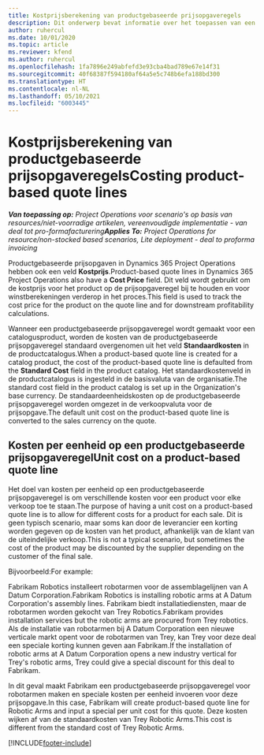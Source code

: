 ```yaml
---
title: Kostprijsberekening van productgebaseerde prijsopgaveregels
description: Dit onderwerp bevat informatie over het toepassen van een kostprijs op een productgebaseerde prijsopgaveregel.
author: ruhercul
ms.date: 10/01/2020
ms.topic: article
ms.reviewer: kfend
ms.author: ruhercul
ms.openlocfilehash: 1fa7896e249abfefd3e93cba4bad789e67e14f31
ms.sourcegitcommit: 40f68387f594180af64a5e5c748b6efa188bd300
ms.translationtype: HT
ms.contentlocale: nl-NL
ms.lasthandoff: 05/10/2021
ms.locfileid: "6003445"
---
```

# <a name="costing-product-based-quote-lines"></a><span data-ttu-id="bf0c5-103">Kostprijsberekening van productgebaseerde prijsopgaveregels</span><span class="sxs-lookup"><span data-stu-id="bf0c5-103">Costing product-based quote lines</span></span>

<span data-ttu-id="bf0c5-104">_**Van toepassing op:** Project Operations voor scenario's op basis van resources/niet-voorradige artikelen, vereenvoudigde implementatie - van deal tot pro-formafacturering_</span><span class="sxs-lookup"><span data-stu-id="bf0c5-104">_**Applies To:** Project Operations for resource/non-stocked based scenarios, Lite deployment - deal to proforma invoicing_</span></span>


<span data-ttu-id="bf0c5-105">Productgebaseerde prijsopgaven in Dynamics 365 Project Operations hebben ook een veld **Kostprijs**.</span><span class="sxs-lookup"><span data-stu-id="bf0c5-105">Product-based quote lines in Dynamics 365 Project Operations also have a **Cost Price** field.</span></span> <span data-ttu-id="bf0c5-106">Dit veld wordt gebruikt om de kostprijs voor het product op de prijsopgaveregel bij te houden en voor winstberekeningen verderop in het proces.</span><span class="sxs-lookup"><span data-stu-id="bf0c5-106">This field is used to track the cost price for the product on the quote line and for downstream profitability calculations.</span></span>

<span data-ttu-id="bf0c5-107">Wanneer een productgebaseerde prijsopgaveregel wordt gemaakt voor een catalogusproduct, worden de kosten van de productgebaseerde prijsopgaveregel standaard overgenomen uit het veld **Standaardkosten** in de productcatalogus.</span><span class="sxs-lookup"><span data-stu-id="bf0c5-107">When a product-based quote line is created for a catalog product, the cost of the product-based quote line is defaulted from the **Standard Cost** field in the product catalog.</span></span> <span data-ttu-id="bf0c5-108">Het standaardkostenveld in de productcatalogus is ingesteld in de basisvaluta van de organisatie.</span><span class="sxs-lookup"><span data-stu-id="bf0c5-108">The standard cost field in the product catalog is set up in the Organization's base currency.</span></span> <span data-ttu-id="bf0c5-109">De standaardeenheidskosten op de productgebaseerde prijsopgaveregel worden omgezet in de verkoopvaluta voor de prijsopgave.</span><span class="sxs-lookup"><span data-stu-id="bf0c5-109">The default unit cost on the product-based quote line is converted to the sales currency on the quote.</span></span>

## <a name="unit-cost-on-a-product-based-quote-line"></a><span data-ttu-id="bf0c5-110">Kosten per eenheid op een productgebaseerde prijsopgaveregel</span><span class="sxs-lookup"><span data-stu-id="bf0c5-110">Unit cost on a product-based quote line</span></span>

<span data-ttu-id="bf0c5-111">Het doel van kosten per eenheid op een productgebaseerde prijsopgaveregel is om verschillende kosten voor een product voor elke verkoop toe te staan.</span><span class="sxs-lookup"><span data-stu-id="bf0c5-111">The purpose of having a unit cost on a product-based quote line is to allow for different costs for a product for each sale.</span></span> <span data-ttu-id="bf0c5-112">Dit is geen typisch scenario, maar soms kan door de leverancier een korting worden gegeven op de kosten van het product, afhankelijk van de klant van de uiteindelijke verkoop.</span><span class="sxs-lookup"><span data-stu-id="bf0c5-112">This is not a typical scenario, but sometimes the cost of the product may be discounted by the supplier depending on the customer of the final sale.</span></span>

<span data-ttu-id="bf0c5-113">Bijvoorbeeld:</span><span class="sxs-lookup"><span data-stu-id="bf0c5-113">For example:</span></span>

<span data-ttu-id="bf0c5-114">Fabrikam Robotics installeert robotarmen voor de assemblagelijnen van A Datum Corporation.</span><span class="sxs-lookup"><span data-stu-id="bf0c5-114">Fabrikam Robotics is installing robotic arms at A Datum Corporation's assembly lines.</span></span> <span data-ttu-id="bf0c5-115">Fabrikam biedt installatiediensten, maar de robotarmen worden gekocht van Trey Robotics.</span><span class="sxs-lookup"><span data-stu-id="bf0c5-115">Fabrikam provides installation services but the robotic arms are procured from Trey robotics.</span></span> <span data-ttu-id="bf0c5-116">Als de installatie van robotarmen bij A Datum Corporation een nieuwe verticale markt opent voor de robotarmen van Trey, kan Trey voor deze deal een speciale korting kunnen geven aan Fabrikam.</span><span class="sxs-lookup"><span data-stu-id="bf0c5-116">If the installation of robotic arms at A Datum Corporation opens a new industry vertical for Trey's robotic arms, Trey could give a special discount for this deal to Fabrikam.</span></span>

<span data-ttu-id="bf0c5-117">In dit geval maakt Fabrikam een productgebaseerde prijsopgaveregel voor robotarmen maken en speciale kosten per eenheid invoeren voor deze prijsopgave.</span><span class="sxs-lookup"><span data-stu-id="bf0c5-117">In this case, Fabrikam will create product-based quote line for Robotic Arms and input a special per unit cost for this quote.</span></span> <span data-ttu-id="bf0c5-118">Deze kosten wijken af van de standaardkosten van Trey Robotic Arms.</span><span class="sxs-lookup"><span data-stu-id="bf0c5-118">This cost is different from the standard cost of Trey Robotic Arms.</span></span>


[!INCLUDE[footer-include](../../includes/footer-banner.md)]